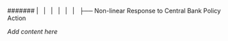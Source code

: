 ####### |   |   |   |   |   |   ├── Non-linear Response to Central Bank Policy Action

*Add content here*